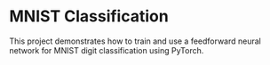 # MNIST Classification

This project demonstrates how to train and use a feedforward neural network for MNIST digit classification using PyTorch.


